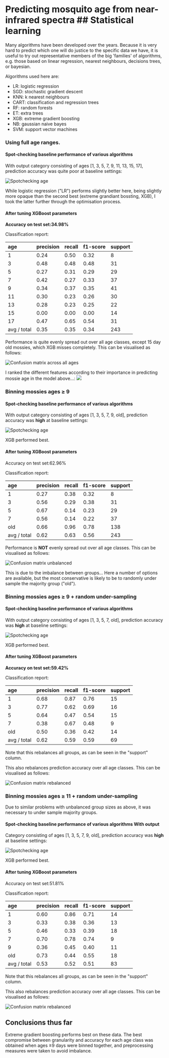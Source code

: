 # Predicting mosquito age from near-infrared spectra ## Statistical learning
Many algorithms have been developed over the years. Because it is very hard to
predict which one will do justice to the specific data we have, it is useful to
try out representative members of the big 'families' of algorithms, e.g. those
based on linear regression, nearest neighbours, decisions trees, or bayesian.

Algorithms used here are:

- LR: logistic regression
- SGD: stochastic gradient descent
- KNN: k nearest neighbours
- CART: classification and regression trees
- RF: random forests
- ET: extra trees
- XGB: extreme gradient boosting
- NB: gaussian naive bayes
- SVM: support vector machines

### Using full age ranges.  

#### Spot-checking baseline performance of various algorithms

With output category consisting of ages [1, 3, 5, 7, 9, 11, 13, 15,
17], prediction accuracy was quite poor at baseline settings:

![Spotchecking age](plots/spot_check_age.png)

While logistic regression ("LR") performs slightly better here, being slightly
more opaque than the second best (extreme grandiant bossting, XGB), I took the
latter further through the optimisation process.

#### After tuning XGBoost parameters

**Accuracy on test set:34.98%**

Classification report:

| age         | precision | recall | f1-score | support |
|:------------|:----------|:-------|:---------|:--------|
| 1           | 0.24      | 0.50   | 0.32     | 8       |
| 3           | 0.48      | 0.48   | 0.48     | 31      |
| 5           | 0.27      | 0.31   | 0.29     | 29      |
| 7           | 0.42      | 0.27   | 0.33     | 37      |
| 9           | 0.34      | 0.37   | 0.35     | 41      |
| 11          | 0.30      | 0.23   | 0.26     | 30      |
| 13          | 0.28      | 0.23   | 0.25     | 22      |
| 15          | 0.00      | 0.00   | 0.00     | 14      |
| 17          | 0.47      | 0.65   | 0.54     | 31      |
| avg / total | 0.35      | 0.35   | 0.34     | 243     |

Performance is quite evenly spread out over all age classes, except 15 day old mossies, which XGB misses completely. This can be visualised as follows:

![Confusion matrix across all ages](plots/xgb_CM_age.png)

I ranked the different features according to their importance in predicting mossie age in the model above...:
![](plots/xgb_feat_imp.png)


### Binning mossies ages ≥ 9

#### Spot-checking baseline performance of various algorithms

With output category consisting of ages [1, 3, 5, 7, 9, old], prediction
accuracy was **high** at baseline settings:

![Spotchecking age](plots/spot_check_age_9.png)

XGB performed best.

#### After tuning XGBoost parameters

Accuracy on test set:62.96%

Classification report:

| age         | precision | recall | f1-score | support |
|:------------|:----------|:-------|:---------|:--------|
| 1           | 0.27      | 0.38   | 0.32     | 8       |
| 3           | 0.56      | 0.29   | 0.38     | 31      |
| 5           | 0.67      | 0.14   | 0.23     | 29      |
| 7           | 0.56      | 0.14   | 0.22     | 37      |
| old         | 0.66      | 0.96   | 0.78     | 138     |
| avg / total | 0.62      | 0.63   | 0.56     | 243     |

Performance is **NOT** evenly spread out over all age classes. This can be visualised as follows:

![Confusion matrix unbalanced](plots/xgb_CM_age_9.png)

This is due to the imbalance between groups... Here a number of options are available, but the most conservative is likely to be to randomly under sample the majority group ("old").

### Binning mossies ages ≥ 9 + random under-sampling

#### Spot-checking baseline performance of various algorithms

With output category consisting of ages [1, 3, 5, 7, old], prediction accuracy was **high** at baseline settings:

![Spotchecking age](plots/spot_check_age_9_rus.png)

XGB performed best.

#### After tuning XGBoost parameters

**Accuracy on test set:59.42%**

Classification report:

| age         | precision | recall | f1-score | support |
|:------------|:----------|:-------|:---------|:--------|
| 1           | 0.68      | 0.87   | 0.76     | 15      |
| 3           | 0.77      | 0.62   | 0.69     | 16      |
| 5           | 0.64      | 0.47   | 0.54     | 15      |
| 7           | 0.38      | 0.67   | 0.48     | 9       |
| old         | 0.50      | 0.36   | 0.42     | 14      |
| avg / total | 0.62      | 0.59   | 0.59     | 69      |

Note that this rebalances all groups, as can be seen in the "support" column.

This also rebalances prediction accuracy over all age classes. This can be
visualised as follows:

![Confusion matrix rebalanced](plots/xgb_CM_age_9_rus.png)

### Binning mossies ages ≥ 11 + random under-sampling

Due to similar problems with unbalanced group sizes as above, it was necessary to under sample majority groups.

#### Spot-checking baseline performance of various algorithms With output

Category consisting of ages [1, 3, 5, 7, 9, old], prediction accuracy was
**high** at baseline settings:

![Spotchecking age](plots/spot_check_age_11_rus.png)

XGB performed best.

#### After tuning XGBoost parameters

Accuracy on test set:51.81%

Classification report:

| age         | precision | recall | f1-score | support |
|:------------|:----------|:-------|:---------|:--------|
| 1           | 0.60      | 0.86   | 0.71     | 14      |
| 3           | 0.33      | 0.38   | 0.36     | 13      |
| 5           | 0.46      | 0.33   | 0.39     | 18      |
| 7           | 0.70      | 0.78   | 0.74     | 9       |
| 9           | 0.36      | 0.45   | 0.40     | 11      |
| old         | 0.73      | 0.44   | 0.55     | 18      |
| avg / total | 0.53      | 0.52   | 0.51     | 83      |

Note that this rebalances all groups, as can be seen in the "support" column.

This also rebalances prediction accuracy over all age classes. This can be
visualised as follows:

![Confusion matrix rebalanced](plots/xgb_CM_age_11_rus.png)

## Conclusions thus far

Extreme gradient boosting performs best on these data. The best compromise
between granularity and accuracy for each age class was obtained when ages ≥9
days were binned together, and preprocessing measures were taken to avoid
imbalance.
